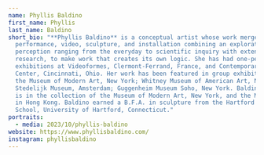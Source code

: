 ```yaml
---
name: Phyllis Baldino
first_name: Phyllis
last_name: Baldino
short_bio: "**Phyllis Baldino** is a conceptual artist whose work merges
  performance, video, sculpture, and installation combining an exploration of
  perception ranging from the everyday to scientific inquiry with extensive
  research, to make work that creates its own logic. She has had one-person
  exhibitions at Videoformes, Clermont-Ferrand, France, and Contemporary Art
  Center, Cincinnati, Ohio. Her work has been featured in group exhibitions at
  the Museum of Modern Art, New York; Whitney Museum of American Art, New York;
  Stedelijk Museum, Amsterdam; Guggenheim Museum Soho, New York. Baldino’s work
  is in the collection of the Museum of Modern Art, New York, and the M+ Museum
  in Hong Kong. Baldino earned a B.F.A. in sculpture from the Hartford Art
  School, University of Hartford, Connecticut."
portraits:
  - media: 2023/10/phyllis-baldino
website: https://www.phyllisbaldino.com/
instagram: phyllisbaldino
---
```

